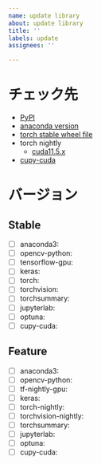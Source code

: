 ```yaml
---
name: update library
about: update library
title: ''
labels: update
assignees: ''

---
```


# チェック先
- [PyPI](https://pypi.org/)
- [anaconda version](https://docs.anaconda.com/anaconda/reference/release-notes/)
- [torch stable wheel file](https://download.pytorch.org/whl/torch_stable.html)
- torch nightly
  - [cuda11.5.x](https://download.pytorch.org/whl/nightly/cu115/torch_nightly.html)
- [cupy-cuda](https://github.com/cupy/cupy)

# バージョン

## Stable

- [ ] anaconda3: 
- [ ] opencv-python: 
- [ ] tensorflow-gpu: 
- [ ] keras: 
- [ ] torch: 
- [ ] torchvision: 
- [ ] torchsummary: 
- [ ] jupyterlab: 
- [ ] optuna: 
- [ ] cupy-cuda: 

## Feature

- [ ] anaconda3: 
- [ ] opencv-python: 
- [ ] tf-nightly-gpu: 
- [ ] keras: 
- [ ] torch-nightly: 
- [ ] torchvision-nightly: 
- [ ] torchsummary: 
- [ ] jupyterlab: 
- [ ] optuna: 
- [ ] cupy-cuda: 

